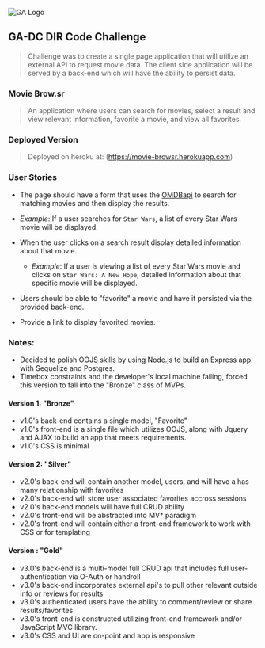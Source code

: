 ![GA Logo](https://raw.github.com/generalassembly/ga-ruby-on-rails-for-devs/master/images/ga.png)

## GA-DC DIR Code Challenge
> Challenge was to create a single page application that will utilize an external API to request movie data. The client side application will be served by a back-end which will have the ability to persist data.

### Movie Brow.sr
> An application where users can search for movies, select a result and view relevant information, favorite a movie, and view all favorites.
### Deployed Version
>Deployed on heroku at: (https://movie-browsr.herokuapp.com)
### User Stories
- The page should have a form that uses the [OMDBapi](http://www.omdbapi.com/) to search for matching movies and then display the results.
 - *Example*: If a user searches for `Star Wars`, a list of every Star Wars movie will be displayed.

- When the user clicks on a search result display detailed information about that movie.
  - *Example*: If a user is viewing a list of every Star Wars movie and clicks on `Star Wars: A New Hope`, detailed information about that specific movie will be displayed.

- Users should be able to "favorite" a movie and have it persisted via the provided back-end.

- Provide a link to display favorited movies.

### Notes:
- Decided to polish OOJS skills by using Node.js to build an Express app with Sequelize and Postgres.
- Timebox constraints and the developer's local machine failing, forced this version to fall into the "Bronze" class of MVPs.

#### Version 1: "Bronze"
- v1.0's back-end contains a single model, "Favorite"
- v1.0's front-end is a single file which utilizes OOJS, along with Jquery and AJAX to build an app that meets requirements.
- v1.0's CSS is minimal

#### Version 2: "Silver"
- v2.0's back-end will contain another model, users, and will have a has many relationship with favorites
- v2.0's back-end will store user associated favorites accross sessions
- v2.0's back-end models will have full CRUD ability
- v2.0's front-end will be abstracted into MV*  paradigm
- v2.0's front-end will contain either a front-end framework to work with CSS or for templating

#### Version : "Gold"
- v3.0's back-end is a multi-model full CRUD api that includes full user-authentication via O-Auth or handroll
- v3.0's back-end incorporates external api's to pull other relevant outside info or reviews for results
- v3.0's authenticated users have the ability to comment/review or share results/favorites
- v3.0's front-end is constructed utilizing front-end framework and/or JavaScript MVC library.
- v3.0's CSS and UI are on-point and app is responsive

